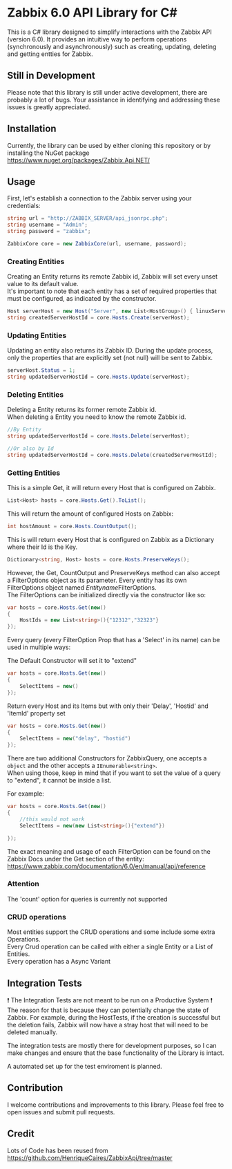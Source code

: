 # Zabbix 6.0 API Library for C#

This is a C# library designed to simplify interactions with the Zabbix API (version 6.0). It provides an intuitive way to perform operations (synchronously and asynchronously) such as creating, updating, deleting and getting entties for Zabbix.

## Still in Development
Please note that this library is still under active development, there are probably a lot of bugs. Your assistance in identifying and addressing these issues is greatly appreciated.

## Installation

Currently, the library can be used by either cloning this repository or by installing the NuGet package https://www.nuget.org/packages/Zabbix.Api.NET/
## Usage

First, let's establish a connection to the Zabbix server using your credentials:
```csharp
string url = "http://ZABBIX_SERVER/api_jsonrpc.php";
string username = "Admin";
string password = "zabbix";

ZabbixCore core = new ZabbixCore(url, username, password);
```

### Creating Entities
Creating an Entity returns its remote Zabbix id, Zabbix will set every unset value to its default value. <br/>
It's important to note that each entity has a set of required properties that must be configured, as indicated by the constructor.
```csharp
Host serverHost = new Host("Server", new List<HostGroup>() { linuxServers });
string createdServerHostId = core.Hosts.Create(serverHost);
```
### Updating Entities
Updating an entity also returns its Zabbix ID. During the update process, only the properties that are explicitly set (not null) will be sent to Zabbix.
```csharp
serverHost.Status = 1;
string updatedServerHostId = core.Hosts.Update(serverHost);
```
### Deleting Entities
Deleting a Entity returns its former remote Zabbix id. <br/>
When deleting a Entity you need to know the remote Zabbix id.
```csharp
//By Entity
string updatedServerHostId = core.Hosts.Delete(serverHost);

//Or also by Id
string updatedServerHostId = core.Hosts.Delete(createdServerHostId);
```
### Getting Entities
This is a simple Get, it will return every Host that is configured on Zabbix.
```csharp
List<Host> hosts = core.Hosts.Get().ToList();
```
This will return the amount of configured Hosts on Zabbix:
```csharp
int hostAmount = core.Hosts.CountOutput();
```

This is will return every Host that is configured on Zabbix as a Dictionary where their Id is the Key.

```csharp
Dictionary<string, Host> hosts = core.Hosts.PreserveKeys();
```
However, the Get, CountOutput and PreserveKeys method can also accept a FilterOptions object as its parameter. Every entity has its own FilterOptions object named *Entityname*FilterOptions.<br/>
The FilterOptions can be initialized directly via the constructor like so:

```csharp
var hosts = core.Hosts.Get(new()
{
	HostIds = new List<string>(){"12312","32323"}
});
```

Every query (every FilterOption Prop that has a 'Select' in its name) can be used in multiple ways:

The Default Constructor will set it to "extend"
```csharp
var hosts = core.Hosts.Get(new()
{
	SelectItems = new()
});
```

Return every Host and its Items but with only their 'Delay', 'Hostid' and 'ItemId' property set
```csharp
var hosts = core.Hosts.Get(new()
{
	SelectItems = new("delay", "hostid")
});
``` 
There are two additional Constructors for ZabbixQuery, one accepts a ``object`` and the other accepts a ``IEnumerable<string>``. <br/>
When using those, keep in mind that if you want to set the value of a query to "extend", it cannot be inside a list. 

For example:
```csharp
var hosts = core.Hosts.Get(new()
{
    //this would not work
    SelectItems = new(new List<string>(){"extend"})

});
```

The exact meaning and usage of each FilterOption can be found on the Zabbix Docs under the Get section of the entity:
https://www.zabbix.com/documentation/6.0/en/manual/api/reference

### Attention
The 'count' option for queries is currently not supported <br/>


### CRUD operations
Most entities support the CRUD operations and some include some extra Operations. <br/>
Every Crud operation can be called with either a single Entity or a List of Entities. <br/>
Every operation has a Async Variant

## Integration Tests
:heavy_exclamation_mark: The Integration Tests are not meant to be run on a Productive System :heavy_exclamation_mark:
<br/>
The reason for that is because they can potentially change the state of Zabbix. For example, during the HostTests, if the creation is successful but the deletion fails, Zabbix will now have a stray host that will need to be deleted manually.

The integration tests are mostly there for development purposes, so I can make changes and ensure that the base functionality of the Library is intact.

A automated set up for the test enviroment is planned.

## Contribution
I welcome contributions and improvements to this library. Please feel free to open issues and submit pull requests.

## Credit
Lots of Code has been reused from https://github.com/HenriqueCaires/ZabbixApi/tree/master
